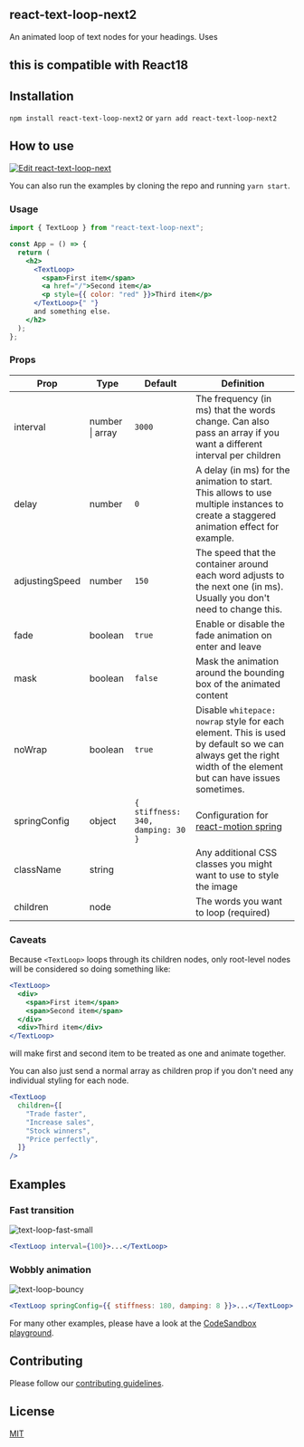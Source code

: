 ## react-text-loop-next2

An animated loop of text nodes for your headings. Uses

## this is compatible with React18

## Installation

`npm install react-text-loop-next2` or `yarn add react-text-loop-next2`

## How to use

[![Edit react-text-loop-next][codesandbox-badge]][codesandbox]

You can also run the examples by cloning the repo and running `yarn start`.

### Usage

```jsx
import { TextLoop } from "react-text-loop-next";

const App = () => {
  return (
    <h2>
      <TextLoop>
        <span>First item</span>
        <a href="/">Second item</a>
        <p style={{ color: "red" }}>Third item</p>
      </TextLoop>{" "}
      and something else.
    </h2>
  );
};
```

### Props

| Prop           | Type            | Default                           | Definition                                                                                                                                                     |
| -------------- | --------------- | --------------------------------- | -------------------------------------------------------------------------------------------------------------------------------------------------------------- |
| interval       | number \| array | `3000`                            | The frequency (in ms) that the words change. Can also pass an array if you want a different interval per children                                              |
| delay          | number          | `0`                               | A delay (in ms) for the animation to start. This allows to use multiple instances to create a staggered animation effect for example.                          |
| adjustingSpeed | number          | `150`                             | The speed that the container around each word adjusts to the next one (in ms). Usually you don't need to change this.                                          |
| fade           | boolean         | `true`                            | Enable or disable the fade animation on enter and leave                                                                                                        |
| mask           | boolean         | `false`                           | Mask the animation around the bounding box of the animated content                                                                                             |
| noWrap         | boolean         | `true`                            | Disable `whitepace: nowrap` style for each element. This is used by default so we can always get the right width of the element but can have issues sometimes. |
| springConfig   | object          | `{ stiffness: 340, damping: 30 }` | Configuration for [react-motion spring](https://github.com/chenglou/react-motion#--spring-val-number-config-springhelperconfig--opaqueconfig)                  |
| className      | string          |                                   | Any additional CSS classes you might want to use to style the image                                                                                            |
| children       | node            |                                   | The words you want to loop (required)                                                                                                                          |

### Caveats

Because `<TextLoop>` loops through its children nodes, only root-level nodes will be considered so
doing something like:

```jsx
<TextLoop>
  <div>
    <span>First item</span>
    <span>Second item</span>
  </div>
  <div>Third item</div>
</TextLoop>
```

will make first and second item to be treated as one and animate together.

You can also just send a normal array as children prop if you don't need any individual styling for
each node.

```jsx
<TextLoop
  children={[
    "Trade faster",
    "Increase sales",
    "Stock winners",
    "Price perfectly",
  ]}
/>
```

## Examples

### Fast transition

![text-loop-fast-small](https://cloud.githubusercontent.com/assets/38172/24275301/5d48c6e2-1026-11e7-85b8-e7cfe07f4714.gif)

```jsx
<TextLoop interval={100}>...</TextLoop>
```

### Wobbly animation

![text-loop-bouncy](https://cloud.githubusercontent.com/assets/38172/24275347/b0e45b2c-1026-11e7-8e04-04bdafdef249.gif)

```jsx
<TextLoop springConfig={{ stiffness: 180, damping: 8 }}>...</TextLoop>
```

For many other examples, please have a look at the [CodeSandbox playground][codesandbox].

## Contributing

Please follow our
[contributing guidelines](https://github.com/braposo/react-text-loop-next/blob/master/CONTRIBUTING.md).

## License

[MIT](https://github.com/braposo/react-text-loop-next/blob/master/LICENSE)

[npm]: https://www.npmjs.com/package/react-text-loop-next
[license]: https://github.com/braposo/react-text-loop-next/blob/master/LICENSE
[prs]: http://makeapullrequest.com
[size]: https://unpkg.com/react-text-loop-next/dist/react-text-loop-next.min.js
[version-badge]: https://img.shields.io/npm/v/react-text-loop-next.svg?style=flat-square
[downloads-badge]: https://img.shields.io/npm/dm/react-text-loop-next.svg?style=flat-square
[license-badge]: https://img.shields.io/npm/l/react-text-loop-next.svg?style=flat-square
[modules-badge]: https://img.shields.io/badge/module%20formats-umd%2C%20cjs%2C%20esm-green.svg?style=flat-square
[prs-badge]: https://img.shields.io/badge/PRs-welcome-brightgreen.svg?style=flat-square
[codesandbox-badge]: https://codesandbox.io/static/img/play-codesandbox.svg
[codesandbox]: https://codesandbox.io/s/react-text-loop-next-playground-br4q1
